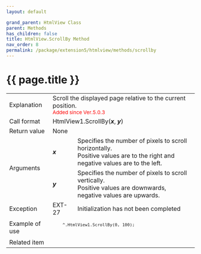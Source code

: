 ```yaml
---
layout: default

grand_parent: HtmlView Class
parent: Methods
has_children: false
title: HtmlView.ScrollBy Method
nav_order: 8
permalink: /package/extension5/htmlview/methods/scrollby
---
```

# {{ page.title }}


<table>
  <tr>
    <td>Explanation</td>
    <td colspan="2">Scroll the displayed page relative to the current position.<br><small><span style="color:red">Added since Ver.5.0.3</span></small></td>
  </tr>
  <tr>
    <td>Call format</td>
    <td colspan="2">HtmlView1.ScrollBy(<b><i>x</i></b>, <b><i>y</i></b>)</td>
  </tr>
  <tr>
    <td>Return value</td>
    <td colspan="2">None</td>
  </tr>  
  <tr>
    <td rowspan="2">Arguments</td>
    <td><b><i>x</i></b></td>
    <td>Specifies the number of pixels to scroll horizontally. <br>Positive values are to the right and negative values are to the left.</td>
  </tr>
  <tr>
    <td><b><i>y</i></b></td>
    <td>Specifies the number of pixels to scroll vertically. <br>Positive values are downwards, negative values are upwards.</td>
  </tr>
  <tr>
    <td>Exception</td>
    <td>EXT-27</td>
    <td>Initialization has not been completed</td>
  </tr>
  <tr>
    <td>Example of use</td>
    <td colspan="2"><code><pre>
    ^.HtmlView1.ScrollBy(0, 100);
    </pre></code></td>
  </tr>
  <tr>
    <td>Related item</td>
    <td colspan="2"></td>
  </tr>
</table>